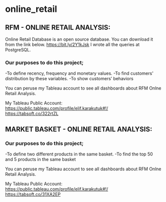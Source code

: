 # online_retail

## RFM - ONLINE RETAIL ANALYSIS:

Online Retail Database is an open source database. You can download it from the link below.
https://bit.ly/2Y1kJsk 
I wrote all the queries at PostgreSQL. 
 
### Our purposes to do this project; 
-To define recency, frequency and monetary values. 
-To find customers' distribution by these variables. 
-To show customers’ behaviors 

You can peruse my Tableau account to see all dashboards about RFM Onlne Retail Analysis.

My Tableau Public Account: https://public.tableau.com/profile/elif.karakutuk#!/
                           https://tabsoft.co/322rtZL
                           
                           
## MARKET BASKET - ONLINE RETAIL ANALYSIS:

### Our purposes to do this project; 
-To define two different products in the same basket. 
-To find the top 50  and 5 products in the same basket

You can peruse my Tableau account to see all dashboards about RFM Onlne Retail Analysis.

My Tableau Public Account: https://public.tableau.com/profile/elif.karakutuk#!/
                           https://tabsoft.co/31XA2EP


